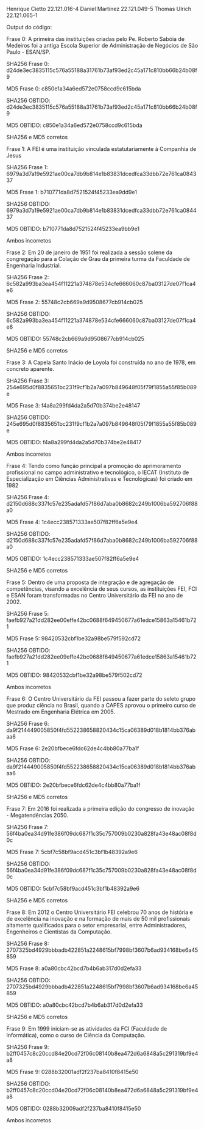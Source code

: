 Henrique Cietto 22.121.016-4
Daniel Martinez 22.121.049-5
Thomas Ulrich 22.121.065-1

Output do código:

Frase 0: A primeira das instituições criadas pelo Pe. Roberto Sabóia de Medeiros foi a antiga Escola Superior de Administração de Negócios de São Paulo - ESAN/SP.

SHA256 Frase 0: d24de3ec3835115c576a55188a31761b73af93ed2c45a171c810bb66b24b08f9

MD5 Frase 0: c850e1a34a6ed572e0758ccd9c615bda

SHA256 OBTIDO: d24de3ec3835115c576a55188a31761b73af93ed2c45a171c810bb66b24b08f9

MD5 OBTIDO: c850e1a34a6ed572e0758ccd9c615bda

SHA256 e MD5 corretos


Frase 1: A FEI é uma instituição vinculada estatutariamente à Companhia de Jesus

SHA256 Frase 1: 6979a3d7a19e5921ae00ca7db9b814e1b83831dcedfca33dbb72e761ca084337

MD5 Frase 1: b710771da8d7521524f45233ea9dd9e1

SHA256 OBTIDO: 6979a3d7a19e5921ae00ca7db9b814e1b83831dcedfca33dbb72e761ca084437

MD5 OBTIDO: b710771da8d7521524f45233ea9bb9e1

Ambos incorretos


Frase 2: Em 20 de janeiro de 1951 foi realizada a sessão solene da congregação para a Colação de Grau da primeira turma da Faculdade de Engenharia Industrial.

SHA256 Frase 2: 6c582a993ba3ea454f11221a374878e534cfe666060c87ba03127de07f1ca4e6

MD5 Frase 2: 55748c2cb669a9d9508677cb914cb025

SHA256 OBTIDO: 6c582a993ba3ea454f11221a374878e534cfe666060c87ba03127de07f1ca4e6

MD5 OBTIDO: 55748c2cb669a9d9508677cb914cb025

SHA256 e MD5 corretos


Frase 3: A Capela Santo Inácio de Loyola foi construída no ano de 1978, em concreto aparente.

SHA256 Frase 3: 254e695d0f8835651bc231f9cf1b2a7a097b849648f05f79f1855a55f85b089e

MD5 Frase 3: f4a8a299fd4da2a5d70b374be2e48147

SHA256 OBTIDO: 245e695d0f8835651bc231f9cf1b2a7a097b849648f05f79f1855a55f85b089e

MD5 OBTIDO: f4a8a299fd4da2a5d70b374be2e48417

Ambos incorretos


Frase 4: Tendo como função principal a promoção do aprimoramento profissional no campo administrativo e tecnológico, o IECAT (Instituto de Especialização em Ciências Administrativas e Tecnológicas) foi criado em 1982

SHA256 Frase 4: d2150d688c337fc57e235adafd57f86d7aba0b8682c249b1006ba592706f88a0

MD5 Frase 4: 1c4ecc238571333ae507f82ff6a5e9e4

SHA256 OBTIDO: d2150d688c337fc57e235adafd57f86d7aba0b8682c249b1006ba592706f88a0

MD5 OBTIDO: 1c4ecc238571333ae507f82ff6a5e9e4

SHA256 e MD5 corretos


Frase 5: Dentro de uma proposta de integração e de agregação de competências, visando a excelência de seus cursos, as instituições FEI, FCI e ESAN foram transformadas no Centro Universitário da FEI no ano de 2002.

SHA256 Frase 5: faefb927a21dd282ee00effe42bc0688f649450677a61edce15863a15461b721

MD5 Frase 5: 98420532cbf1be32a98be579f592cd72

SHA256 OBTIDO: faefb927a21dd282ee09effe42bc0688f649450677a61edce15863a15461b721

MD5 OBTIDO: 98420532cbf1be32a98be579f502cd72

Ambos incorretos


Frase 6: O Centro Universitário da FEI passou a fazer parte do seleto grupo que produz ciência no Brasil, quando a CAPES aprovou o primeiro curso de Mestrado em Engenharia Elétrica em 2005.

SHA256 Frase 6: da9f214449005850f4fd552238658820434c15ca06389d018b1814bb376abaa6

MD5 Frase 6: 2e20bfbece6fdc62de4c4bb80a77ba1f

SHA256 OBTIDO: da9f214449005850f4fd552238658820434c15ca06389d018b1814bb376abaa6

MD5 OBTIDO: 2e20bfbece6fdc62de4c4bb80a77ba1f

SHA256 e MD5 corretos


Frase 7: Em 2016 foi realizada a primeira edição do congresso de inovação - Megatendências 2050.

SHA256 Frase 7: 56f4ba0ea34d91fe386f09dc687f1c35c757009b0230a828fa43e48ac08f8d0c

MD5 Frase 7: 5cbf7c58bf9acd451c3bf1b48392a9e6

SHA256 OBTIDO: 56f4ba0ea34d91fe386f09dc687f1c35c757009b0230a828fa43e48ac08f8d0c

MD5 OBTIDO: 5cbf7c58bf9acd451c3bf1b48392a9e6

SHA256 e MD5 corretos


Frase 8: Em 2012 o Centro Universitário FEI celebrou 70 anos de história e de excelência na inovação e na formação de mais de 50 mil profissionais altamente qualificados para o setor empresarial, entre Administradores, Engenheiros e Cientistas da Computação.

SHA256 Frase 8: 2707325bd4929bbbadb422851a2248615bf7998bf3607b6ad934168be6a45859

MD5 Frase 8: a0a80cbc42bcd7b4b6ab317d0d2efa33

SHA256 OBTIDO: 2707325bd4929bbbadb422851a2248615bf7998bf3607b6ad934168be6a45859

MD5 OBTIDO: a0a80cbc42bcd7b4b6ab317d0d2efa33

SHA256 e MD5 corretos


Frase 9: Em 1999 iniciam-se as atividades da FCI (Faculdade de Informática), como o curso de Ciência da Computação.

SHA256 Frase 9: b2ff0457c8c20ccd84e20cd72f06c08140b8ea472d6a6848a5c291319bf9e4a8

MD5 Frase 9: 0288b32001adf2f237ba8410f8415e50

SHA256 OBTIDO: b2ff0457c8c20ccd04e20cd72f06c08140b8ea472d6a6848a5c291319bf9e4a8

MD5 OBTIDO: 0288b32009adf2f237ba8410f8415e50

Ambos incorretos
